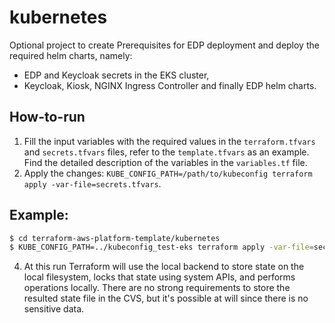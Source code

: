 kubernetes
==========

Optional project to create Prerequisites for EDP deployment and deploy the required helm charts, namely:

* EDP and Keycloak secrets in the EKS cluster,
* Keycloak, Kiosk, NGINX Ingress Controller and finally EDP helm charts.

How-to-run
----------

1. Fill the input variables with the required values in the `terraform.tfvars` and `secrets.tfvars` files, refer to the `template.tfvars` as an example. Find the detailed description of the variables in the `variables.tf` file.
2. Apply the changes: `KUBE_CONFIG_PATH=/path/to/kubeconfig terraform apply -var-file=secrets.tfvars`.

Example:
--------

```bash
$ cd terraform-aws-platform-template/kubernetes
$ KUBE_CONFIG_PATH=../kubeconfig_test-eks terraform apply -var-file=secrets.tfvars
```
4. At this run Terraform will use the local backend to store state on the local filesystem, locks that state using system APIs, and performs operations locally. There are no strong requirements to store the resulted state file in the CVS, but it's possible at will since there is no sensitive data.
